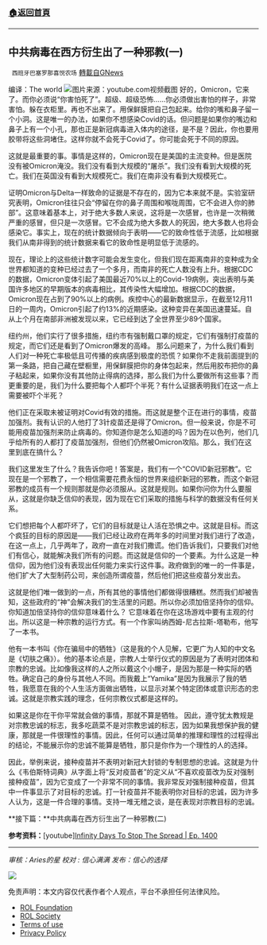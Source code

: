 ###  [:house:返回首頁](https://github.com/ourhimalayas/txt)
---


## 中共病毒在西方衍生出了一种邪教(一)
` 西班牙巴塞罗那喜悦农场` [轉載自GNews](https://gnews.org/zh-hans/1816528/)

编译：The world
![](https://assets.gnews.org/wp-content/uploads/2022/01/image0-3.jpg)图片来源：youtube.com视频截图
好的，Omicron，它来了。而你必须说“你害怕死了”。超级、超级恐怖……你必须做出害怕的样子，非常害怕。躲在衣柜里。再也不出来了。用保鲜膜把自己包起来。给你的嘴和鼻子留一个小洞。这是唯一的办法，如果你不想感染Covid的话。但问题是如果你的嘴边和鼻子上有一个小孔，那也正是新冠病毒进入体内的途径，是不是？因此，你也要用胶带将这些洞堵住。这样你就不会死于Covid了。你可能会死于不同的原因。

这就是最重要的事。事情是这样的，Omicron现在是美国的主流变种。但是医院没有被Omicron淹没。我们没有看到大规模的“屠杀”。我们没有看到大规模的死亡。我们在英国没有看到大规模死亡。我们在南非没有看到大规模死亡。

证明Omicron与Delta一样致命的证据是不存在的，因为它本来就不是。实验室研究表明，Omicron往往只会“停留在你的鼻子周围和喉咙周围，它不会进入你的肺部”。这意味着基本上，对于绝大多数人来说，这将是一次感冒，也许是一次稍微严重的感冒，但只是一次感冒。它不会成为绝大多数人的死因，绝大多数人也将会感染它。事实上，现在的统计数据倾向于表明——它的致命性低于流感，比如根据我们从南非得到的统计数据来看它的致命性是明显低于流感的。

现在，理论上的这些统计数字可能会发生变化，但我们现在距离南非的变种成为全世界都知道的变种已经过去了一个多月，而南非的死亡人数没有上升。根据CDC的数据，Omicron变体引起了美国最近70%以上的Covid-19病例，突出表明与美国许多地区的早期版本的病毒相比，其传染性大幅增加。根据CDC的数据，Omicron现在占到了90%以上的病例。疾控中心的最新数据显示，在截至12月11日的一周内，Omicron引起了约13%的近期感染。这种变异在美国迅速蔓延。自从上个月在南部非洲被发现以来，它已经到达了全世界至少89个国家。

纽约州，他们实行了很多措施，纽约市有强制戴口罩的规定，它们有强制打疫苗的规定，而它们还是看到了Omicron爆发的高峰。 那么问题来了，为什么我们看到人们对一种死亡率极低且可传播的疾病感到极度的恐慌？如果你不走我前面提到的第一条路，把自己藏在壁橱里，用保鲜膜把你的身体包起来，然后用胶布把你的鼻子粘起来，如果你没有其他防止得病的选择，那么我们为什么要做所有这些事？而更重要的是，我们为什么要把每个人都吓个半死？有什么证据表明我们在这一点上需要被吓个半死？

他们正在采取未被证明对Covid有效的措施。而这就是整个正在进行的事情，疫苗加强剂。我有认识的人他打了3针疫苗还是得了Omicron。但一般来说，你是不可能用疫苗加强剂来防止病毒的。你知道你是怎么知道的吗？因为在以色列，他们几乎给所有的人都打了疫苗加强剂，但他们仍然被Omicron攻陷。那么，我们在这里到底在搞什么？

我们这里发生了什么？我告诉你吧！答案是，我们有一个“COVID新冠邪教”。它现在是一个邪教了，一个相信需要花费永恒的世界来组织新冠的邪教，而这个新冠邪教的成员有一个规则那就是你必须服从。这就是规则。如果你问你为什么要服从，这就是你缺乏信仰的表现，因为现在它们采取的措施与科学的数据没有任何关系。

它们想把每个人都吓坏了，它们的目标就是让人活在恐惧之中。这就是目标。而这个疯狂的目标的原因是——我们已经让政府在两年多的时间里对我们进行了改造，在这一点上，几乎两年了，政府一直在对我们撒谎。他们告诉我们，只要我们对他们有信心，就能解决我们所有的问题。而这就是信仰的一个要素。为什么这是一种信仰，因为他们没有表现出任何能力来实行这件事。政府做到的唯一的一件事是，他们扩大了大型制药公司，来创造所谓疫苗，然后他们把这些疫苗分发出去。

这就是他们唯一做到的一点，所有其他的事情他们都做得很糟糕。然而我们却被告知，这些政府的“神”会解决我们的生活里的问题。所以你必须加倍坚持你的信仰。你知道加倍坚持你的信仰意味着什么？ 它意味着在你在这场游戏中要有主观的付出。所以这是一种宗教的运行方式。有一个作家叫纳西姆-尼古拉斯-塔勒布，他写了一本书。

他有一本书叫《你在骗局中的牺牲》（这是我的个人见解，它更广为人知的中文名是《切肤之痛》）。他的基本论点是，宗教人士举行仪式的原因是为了表明对团体和宗教的忠诚。比如像我这样的人之所以戴这个小帽子，是因为那是一种实际的牺牲。确定自己的身份与其他人不同。而我戴上“Yamika”是因为我展示了我的牺牲，我愿意在我的个人生活方面做出牺牲，以显示对某个特定团体或意识形态的忠诚。这就是宗教实践的理念，任何宗教仪式都是这样的。

如果这是你在干你平常就会做的事情，那就不算是牺牲。 因此，遵守犹太教规是对宗教忠诚的标志，我多吃蔬菜不是对宗教忠诚的标志，因为如果我想保护我的健康，那就是一件很理性的事情。因此，任何可以通过简单的推理和理性的过程得出的结论，不能展示你的忠诚不能算是牺牲，那只是你作为一个理性的人的选择。

因此，举例来说，接种疫苗并不表明对新冠大封锁的专制思想的忠诚。这就是为什么《韦伯斯特词典》从字面上将“反对疫苗者”的定义从“不喜欢疫苗改为反对强制接种疫苗”，因为它变成了一个非常不同的事情。我非常反对强制接种疫苗，但其中一件事显示了对目标的忠诚。打一针疫苗并不能表明你对目标的忠诚，因为许多人认为，这是一件合理的事情。支持一堆无稽之谈，是在表现对宗教目标的忠诚。

**接下篇：**中共病毒在西方衍生出了一种邪教(二)

**参考资料：**[youtube][Infinity Days To Stop The Spread | Ep. 1400](https://www.youtube.com/watch?v=GhquwpzcP_M&amp;t=1270s)

* * *

*审核：Aries的星*
*校对 : 信心满满*
*发布：信心的选择*

![](https://assets.gnews.org/wp-content/uploads/2022/01/GNEWS_CH.-1.jpeg)





 

免责声明：本文内容仅代表作者个人观点，平台不承担任何法律风险。

- [ROL Foundation](https://rolfoundation.org/)
- [ROL Society](https://rolsociety.org/)
- [Terms of use](https://gnews.org/terms-of-use-3/)
- [Privacy Policy](https://gnews.org/privacy-policy/)
